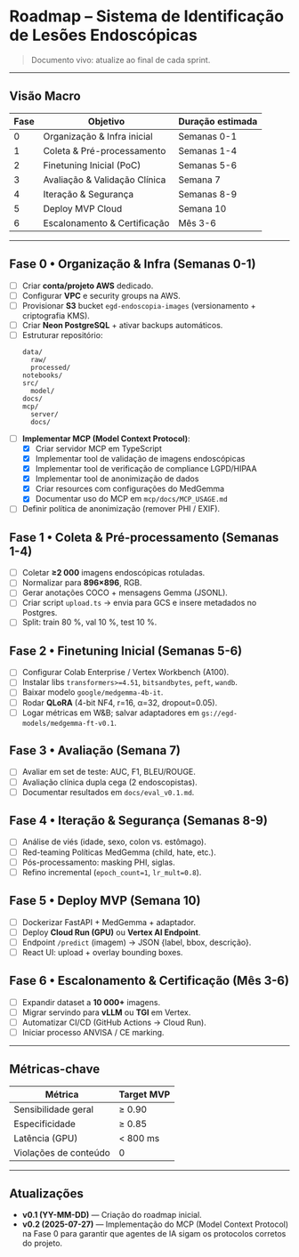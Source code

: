 # Roadmap – Sistema de Identificação de Lesões Endoscópicas

> Documento vivo: atualize ao final de cada sprint.

---
## Visão Macro
| Fase | Objetivo | Duração estimada |
|------|----------|------------------|
| 0 | Organização & Infra inicial | Semanas 0-1 |
| 1 | Coleta & Pré-processamento | Semanas 1-4 |
| 2 | Finetuning Inicial (PoC) | Semanas 5-6 |
| 3 | Avaliação & Validação Clínica | Semana 7 |
| 4 | Iteração & Segurança | Semanas 8-9 |
| 5 | Deploy MVP Cloud | Semana 10 |
| 6 | Escalonamento & Certificação | Mês 3-6 |

---
## Fase 0 • Organização & Infra (Semanas 0-1)
- [ ] Criar **conta/projeto AWS** dedicado.
- [ ] Configurar **VPC** e security groups na AWS.
- [ ] Provisionar **S3** bucket `egd-endoscopia-images` (versionamento + criptografia KMS).
- [ ] Criar **Neon PostgreSQL** + ativar backups automáticos.
- [ ] Estruturar repositório:
  ```text
  data/
    raw/
    processed/
  notebooks/
  src/
    model/
  docs/
  mcp/
    server/
    docs/
  ```
- [ ] **Implementar MCP (Model Context Protocol)**:
  - [x] Criar servidor MCP em TypeScript
  - [x] Implementar tool de validação de imagens endoscópicas
  - [x] Implementar tool de verificação de compliance LGPD/HIPAA
  - [x] Implementar tool de anonimização de dados
  - [x] Criar resources com configurações do MedGemma
  - [x] Documentar uso do MCP em `mcp/docs/MCP_USAGE.md`
- [ ] Definir política de anonimização (remover PHI / EXIF).

## Fase 1 • Coleta & Pré-processamento (Semanas 1-4)
- [ ] Coletar **≥2 000** imagens endoscópicas rotuladas.
- [ ] Normalizar para **896×896**, RGB.
- [ ] Gerar anotações COCO + mensagens Gemma (JSONL).
- [ ] Criar script `upload.ts` → envia para GCS e insere metadados no Postgres.
- [ ] Split: train 80 %, val 10 %, test 10 %.

## Fase 2 • Finetuning Inicial (Semanas 5-6)
- [ ] Configurar Colab Enterprise / Vertex Workbench (A100).
- [ ] Instalar libs `transformers>=4.51`, `bitsandbytes`, `peft`, `wandb`.
- [ ] Baixar modelo `google/medgemma-4b-it`.
- [ ] Rodar **QLoRA** (4-bit NF4, r=16, α=32, dropout=0.05).
- [ ] Logar métricas em W&B; salvar adaptadores em `gs://egd-models/medgemma-ft-v0.1`.

## Fase 3 • Avaliação (Semana 7)
- [ ] Avaliar em set de teste: AUC, F1, BLEU/ROUGE.
- [ ] Avaliação clínica dupla cega (2 endoscopistas).
- [ ] Documentar resultados em `docs/eval_v0.1.md`.

## Fase 4 • Iteração & Segurança (Semanas 8-9)
- [ ] Análise de viés (idade, sexo, colon vs. estômago).
- [ ] Red-teaming Políticas MedGemma (child, hate, etc.).
- [ ] Pós-processamento: masking PHI, siglas.
- [ ] Refino incremental (`epoch_count=1`, `lr_mult=0.8`).

## Fase 5 • Deploy MVP (Semana 10)
- [ ] Dockerizar FastAPI + MedGemma + adaptador.
- [ ] Deploy **Cloud Run (GPU)** ou **Vertex AI Endpoint**.
- [ ] Endpoint `/predict` (imagem) → JSON {label, bbox, descrição}.
- [ ] React UI: upload + overlay bounding boxes.

## Fase 6 • Escalonamento & Certificação (Mês 3-6)
- [ ] Expandir dataset a **10 000+** imagens.
- [ ] Migrar servindo para **vLLM** ou **TGI** em Vertex.
- [ ] Automatizar CI/CD (GitHub Actions → Cloud Run).
- [ ] Iniciar processo ANVISA / CE marking.

---
## Métricas-chave
| Métrica | Target MVP |
|---------|------------|
| Sensibilidade geral | ≥ 0.90 |
| Especificidade | ≥ 0.85 |
| Latência (GPU) | < 800 ms |
| Violações de conteúdo | 0 |

---
## Atualizações
* **v0.1 (YY-MM-DD)** — Criação do roadmap inicial.
* **v0.2 (2025-07-27)** — Implementação do MCP (Model Context Protocol) na Fase 0 para garantir que agentes de IA sigam os protocolos corretos do projeto. 